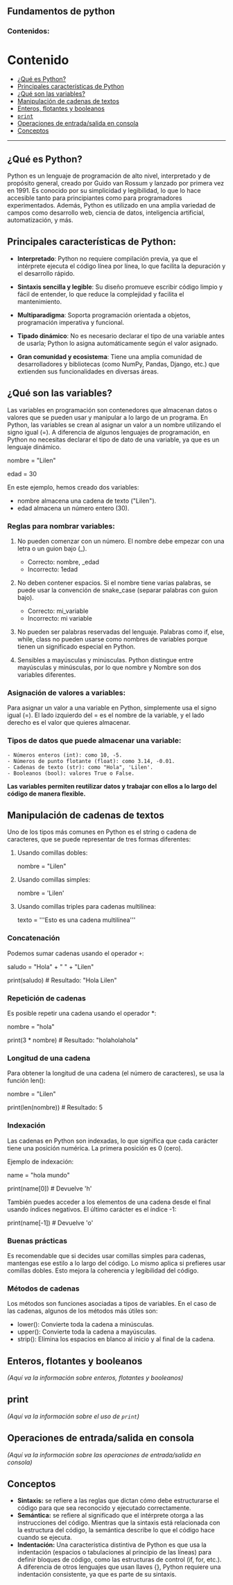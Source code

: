 ## Fundamentos de python

### Contenidos:
# Contenido

- [¿Qué es Python?](#que-es-python)
- [Principales características de Python](#Principales-características-Python)
- [¿Qué son las variables?](#variables)
- [Manipulación de cadenas de textos](#manipulacion-de-cadenas-de-textos)
- [Enteros, flotantes y booleanos](#enteros-flotantes-y-booleanos)
- [`print`](#print)
- [Operaciones de entrada/salida en consola](#operaciones-de-entrada-salida-en-consola)
- [Conceptos](#conceptos)
---

## ¿Qué es Python? <a name="que-es-python"></a>
Python es un lenguaje de programación de alto nivel, interpretado y de propósito general, creado por Guido van Rossum y lanzado por primera vez en 1991. Es conocido por su simplicidad y legibilidad, lo que lo hace accesible tanto para principiantes como para programadores experimentados. Además, Python es utilizado en una amplia variedad de campos como desarrollo web, ciencia de datos, inteligencia artificial, automatización, y más.
## Principales características de Python: <a name="Principales-características-Python"></a>
- **Interpretado**: Python no requiere compilación previa, ya que el intérprete ejecuta el código línea por línea, lo que facilita la depuración y el desarrollo rápido.
- **Sintaxis sencilla y legible**: Su diseño promueve escribir código limpio y fácil de entender, lo que reduce la complejidad y facilita el mantenimiento. 
    
- **Multiparadigma**: Soporta programación orientada a objetos, programación imperativa y funcional.
- **Tipado dinámico**: No es necesario declarar el tipo de una variable antes de usarla; Python lo asigna automáticamente según el valor asignado.
- **Gran comunidad y ecosistema**: Tiene una amplia comunidad de desarrolladores y bibliotecas (como NumPy, Pandas, Django, etc.) que extienden sus funcionalidades en diversas áreas.

## ¿Qué son las variables? <a name="variables"></a>
Las variables en programación son contenedores que almacenan datos o valores que se pueden usar y manipular a lo largo de un programa. En Python, las variables se crean al asignar un valor a un nombre utilizando el signo igual (=). A diferencia de algunos lenguajes de programación, en Python no necesitas declarar el tipo de dato de una variable, ya que es un lenguaje dinámico.

nombre = "Lilen"

edad = 30

En este ejemplo, hemos creado dos variables:

- nombre almacena una cadena de texto ("Lilen").
- edad almacena un número entero (30).

### Reglas para nombrar variables:
1. No pueden comenzar con un número. El nombre debe empezar con una letra o un guion bajo (_).

    - Correcto: nombre, _edad
    - Incorrecto: 1edad

2. No deben contener espacios. Si el nombre tiene varias palabras, se puede usar la convención de snake_case (separar palabras con guion bajo).

    - Correcto: mi_variable
    - Incorrecto: mi variable

3. No pueden ser palabras reservadas del lenguaje. Palabras como if, else, while, class no pueden usarse como nombres de variables porque tienen un significado especial en Python.

4. Sensibles a mayúsculas y minúsculas. Python distingue entre mayúsculas y minúsculas, por lo que nombre y Nombre son dos variables diferentes.

### Asignación de valores a variables:
Para asignar un valor a una variable en Python, simplemente usa el signo igual (=). El lado izquierdo del = es el nombre de la variable, y el lado derecho es el valor que quieres almacenar.

### Tipos de datos que puede almacenar una variable:

    - Números enteros (int): como 10, -5.
    - Números de punto flotante (float): como 3.14, -0.01.
    - Cadenas de texto (str): como "Hola", 'Lilen'.
    - Booleanos (bool): valores True o False.

**Las variables permiten reutilizar datos y trabajar con ellos a lo largo del código de manera flexible.**
## Manipulación de cadenas de textos <a name="manipulacion-de-cadenas-de-textos"></a>

Uno de los tipos más comunes en Python es el string o cadena de caracteres, que se puede representar de tres formas diferentes:
1. Usando comillas dobles:

   nombre = "Lilen"
2. Usando comillas simples:

   nombre = 'Lilen'
3. Usando comillas triples para cadenas multilínea:

   texto = '''Esto es
   una cadena
   multilínea'''
 
### Concatenación

Podemos sumar cadenas usando el operador `+`:

saludo = "Hola" + " " + "Lilen"

print(saludo)  # Resultado: "Hola Lilen"

### Repetición de cadenas

Es posible repetir una cadena usando el operador *:

nombre = "hola"

print(3 * nombre)  # Resultado: "holaholahola"

### Longitud de una cadena

Para obtener la longitud de una cadena (el número de caracteres), se usa la función len():

nombre = "Lilen"

print(len(nombre))  # Resultado: 5

### Indexación

Las cadenas en Python son indexadas, lo que significa que cada carácter tiene una posición numérica. La primera posición es 0 (cero).

Ejemplo de indexación:

name = "hola mundo"

print(name[0])  # Devuelve 'h'

También puedes acceder a los elementos de una cadena desde el final usando índices negativos. El último carácter es el índice -1:

print(name[-1])  # Devuelve 'o'

### Buenas prácticas

Es recomendable que si decides usar comillas simples para cadenas, mantengas ese estilo a lo largo del código. Lo mismo aplica si prefieres usar comillas dobles. Esto mejora la coherencia y legibilidad del código.

### Métodos de cadenas 

Los métodos son funciones asociadas a tipos de variables. En el caso de las cadenas, algunos de los métodos más útiles son:

- lower(): Convierte toda la cadena a minúsculas.
- upper(): Convierte toda la cadena a mayúsculas.
- strip(): Elimina los espacios en blanco al inicio y al final de la cadena.

## Enteros, flotantes y booleanos <a name="enteros-flotantes-y-booleanos"></a>
*(Aquí va la información sobre enteros, flotantes y booleanos)*

## print <a name="print"></a>
*(Aquí va la información sobre el uso de `print`)*

## Operaciones de entrada/salida en consola <a name="operaciones-de-entrada-salida-en-consola"></a>
*(Aquí va la información sobre las operaciones de entrada/salida en consola)*

## Conceptos <a name="conceptos"></a>
 - **Sintaxis:**  se refiere a las reglas que dictan cómo debe estructurarse el código para que sea reconocido y ejecutado correctamente.
 - **Semántica:** se refiere al significado que el intérprete otorga a las instrucciones del código. Mientras que la sintaxis está relacionada con la estructura del código, la semántica describe lo que el código hace cuando se ejecuta.
 - **Indentación:** Una característica distintiva de Python es que usa la indentación (espacios o tabulaciones al principio de las líneas) para definir bloques de código, como las estructuras de control (if, for, etc.). A diferencia de otros lenguajes que usan llaves {}, Python requiere una indentación consistente, ya que es parte de su sintaxis.

